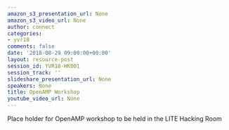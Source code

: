 ```yaml
---
amazon_s3_presentation_url: None
amazon_s3_video_url: None
author: connect
categories:
- yvr18
comments: false
date: '2018-08-29 09:00:00+00:00'
layout: resource-post
session_id: YVR18-HK001
session_track: ''
slideshare_presentation_url: None
speakers: None
title: OpenAMP Workshop
youtube_video_url: None
---
```


Place holder for OpenAMP workshop to be held in the LITE Hacking Room